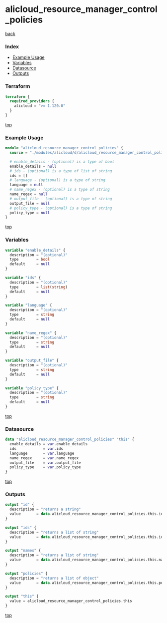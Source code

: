 # alicloud_resource_manager_control_policies

[back](../alicloud.md)

### Index

- [Example Usage](#example-usage)
- [Variables](#variables)
- [Datasource](#datasource)
- [Outputs](#outputs)

### Terraform

```terraform
terraform {
  required_providers {
    alicloud = ">= 1.120.0"
  }
}
```

[top](#index)

### Example Usage

```terraform
module "alicloud_resource_manager_control_policies" {
  source = "./modules/alicloud/d/alicloud_resource_manager_control_policies"

  # enable_details - (optional) is a type of bool
  enable_details = null
  # ids - (optional) is a type of list of string
  ids = []
  # language - (optional) is a type of string
  language = null
  # name_regex - (optional) is a type of string
  name_regex = null
  # output_file - (optional) is a type of string
  output_file = null
  # policy_type - (optional) is a type of string
  policy_type = null
}
```

[top](#index)

### Variables

```terraform
variable "enable_details" {
  description = "(optional)"
  type        = bool
  default     = null
}

variable "ids" {
  description = "(optional)"
  type        = list(string)
  default     = null
}

variable "language" {
  description = "(optional)"
  type        = string
  default     = null
}

variable "name_regex" {
  description = "(optional)"
  type        = string
  default     = null
}

variable "output_file" {
  description = "(optional)"
  type        = string
  default     = null
}

variable "policy_type" {
  description = "(optional)"
  type        = string
  default     = null
}
```

[top](#index)

### Datasource

```terraform
data "alicloud_resource_manager_control_policies" "this" {
  enable_details = var.enable_details
  ids            = var.ids
  language       = var.language
  name_regex     = var.name_regex
  output_file    = var.output_file
  policy_type    = var.policy_type
}
```

[top](#index)

### Outputs

```terraform
output "id" {
  description = "returns a string"
  value       = data.alicloud_resource_manager_control_policies.this.id
}

output "ids" {
  description = "returns a list of string"
  value       = data.alicloud_resource_manager_control_policies.this.ids
}

output "names" {
  description = "returns a list of string"
  value       = data.alicloud_resource_manager_control_policies.this.names
}

output "policies" {
  description = "returns a list of object"
  value       = data.alicloud_resource_manager_control_policies.this.policies
}

output "this" {
  value = alicloud_resource_manager_control_policies.this
}
```

[top](#index)
